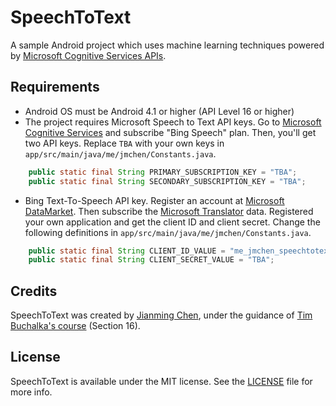 SpeechToText
============

A sample Android project which uses machine learning techniques powered by [Microsoft Cognitive Services APIs](https://www.microsoft.com/cognitive-services).

## Requirements

- Android OS must be Android 4.1 or higher (API Level 16 or higher)
- The project requires Microsoft Speech to Text API keys. Go to [Microsoft Cognitive Services](https://www.microsoft.com/cognitive-services) and subscribe "Bing Speech" plan. Then, you'll get two API keys. Replace `TBA` with your own keys in `app/src/main/java/me/jmchen/Constants.java`.
```java
    public static final String PRIMARY_SUBSCRIPTION_KEY = "TBA";
    public static final String SECONDARY_SUBSCRIPTION_KEY = "TBA";
```
- Bing Text-To-Speech API key. Register an account at [Microsoft DataMarket](https://datamarket.azure.com/home/). Then subscribe the [Microsoft Translator](https://datamarket.azure.com/dataset/bing/microsofttranslator) data. Registered your own application and get the client ID and client secret. Change the following definitions in `app/src/main/java/me/jmchen/Constants.java`.
```java
    public static final String CLIENT_ID_VALUE = "me_jmchen_speechtotext";
    public static final String CLIENT_SECRET_VALUE = "TBA";
```


## Credits

SpeechToText was created by [Jianming Chen](http://jmchen.me/), under the guidance of [Tim Buchalka's course](https://www.udemy.com/android-marshmallow-java-app-development-course/) (Section 16).


## License

SpeechToText is available under the MIT license. See the [LICENSE](./LICENSE) file for more info.
